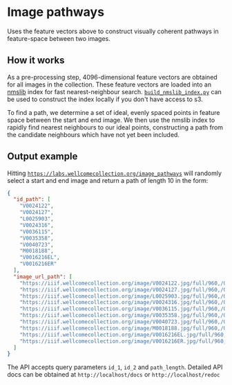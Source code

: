 # Image pathways

Uses the feature vectors above to construct visually coherent pathways in feature-space between two images.

## How it works

As a pre-processing step, 4096-dimensional feature vectors are obtained for all images in the collection. These feature vectors are loaded into an [nmslib](https://github.com/nmslib/nmslib) index for fast nearest-neighbour search. [`build_nmslib_index.py`](./build_nmslib_index.py) can be used to construct the index locally if you don't have access to s3.

To find a path, we determine a set of ideal, evenly spaced points in feature space between the start and end image. We then use the nmslib index to rapidly find nearest neighbours to our ideal points, constructing a path from the candidate neighbours which have not yet been included.

## Output example

Hitting [`https://labs.wellcomecollection.org/image_pathways`](https://labs.wellcomecollection.org/image_pathways) will randomly select a start and end image and return a path of length 10 in the form:

```json
{
  "id_path": [
    "V0024122",
    "V0024127",
    "L0025903",
    "V0024316",
    "V0036115",
    "V0035358",
    "V0040723",
    "M0018188",
    "V0016216EL",
    "V0016216ER"
  ],
  "image_url_path": [
    "https://iiif.wellcomecollection.org/image/V0024122.jpg/full/960,/0/default.jpg",
    "https://iiif.wellcomecollection.org/image/V0024127.jpg/full/960,/0/default.jpg",
    "https://iiif.wellcomecollection.org/image/L0025903.jpg/full/960,/0/default.jpg",
    "https://iiif.wellcomecollection.org/image/V0024316.jpg/full/960,/0/default.jpg",
    "https://iiif.wellcomecollection.org/image/V0036115.jpg/full/960,/0/default.jpg",
    "https://iiif.wellcomecollection.org/image/V0035358.jpg/full/960,/0/default.jpg",
    "https://iiif.wellcomecollection.org/image/V0040723.jpg/full/960,/0/default.jpg",
    "https://iiif.wellcomecollection.org/image/M0018188.jpg/full/960,/0/default.jpg",
    "https://iiif.wellcomecollection.org/image/V0016216EL.jpg/full/960,/0/default.jpg",
    "https://iiif.wellcomecollection.org/image/V0016216ER.jpg/full/960,/0/default.jpg"
  ]
}
```

The API accepts query parameters `id_1`, `id_2` and `path_length`. Detailed API docs can be obtained at `http://localhost/docs` or `http://localhost/redoc`
